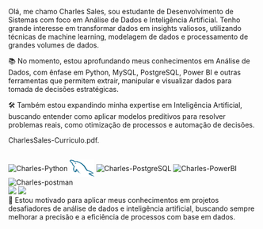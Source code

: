 Olá, me chamo Charles Sales, sou estudante de Desenvolvimento de Sistemas com foco em Análise de Dados e Inteligência Artificial. Tenho grande interesse em transformar dados em insights valiosos, utilizando técnicas de machine learning, modelagem de dados e processamento de grandes volumes de dados.

📚 No momento, estou aprofundando meus conhecimentos em Análise de Dados, com ênfase em Python, MySQL, PostgreSQL, Power BI e outras ferramentas que permitem extrair, manipular e visualizar dados para tomada de decisões estratégicas.

🛠 Também estou expandindo minha expertise em Inteligência Artificial, buscando entender como aplicar modelos preditivos para resolver problemas reais, como otimização de processos e automação de decisões.

CharlesSales-Curriculo.pdf.
<div style="display: flex; flex-direction: column; gap: 10px; flex-wrap: wrap; align-items: center;">


</div> <div style="display: inline_block"><br> <img align="center" alt="Charles-Python" height="35" width="50" src="https://cdn.jsdelivr.net/gh/devicons/devicon@latest/icons/python/python-original.svg" /> <img align="center" alt="Charles-MySQL" height="35" width="50" src="https://raw.githubusercontent.com/devicons/devicon/master/icons/mysql/mysql-original.svg" /> <img align="center" alt="Charles-PostgreSQL" height="35" width="40" src="https://cdn.jsdelivr.net/gh/devicons/devicon@latest/icons/postgresql/postgresql-original-wordmark.svg" /> <img align="center" alt="Charles-PowerBI" height="35" width="40" src="https://www.svgrepo.com/show/353904/power-bi.svg" /> <img align="center" alt="Charles-postman" height="35" width="40" src="https://cdn.jsdelivr.net/gh/devicons/devicon@latest/icons/postman/postman-original-wordmark.svg" />
<div> <a href="https://www.linkedin.com/in/charles-v-sales/" target="_blank"><img src="https://img.shields.io/badge/-LinkedIn-%230077B5?style=for-the-badge&logo=linkedin&logoColor=white" target="_blank"></a> <a href="mailto:charlessales.vb@gmail.com"><img src="https://img.shields.io/badge/-Gmail-%23333?style=for-the-badge&logo=gmail&logoColor=white" target="_blank"></a> </div>
🚀 Estou motivado para aplicar meus conhecimentos em projetos desafiadores de análise de dados e inteligência artificial, buscando sempre melhorar a precisão e a eficiência de processos com base em dados.
